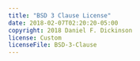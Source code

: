 ```yaml
---
title: "BSD 3 Clause License"
date: 2018-02-07T02:20:20-05:00
copyright: 2018 Daniel F. Dickinson
license: Custom
licenseFile: BSD-3-Clause
---
```

